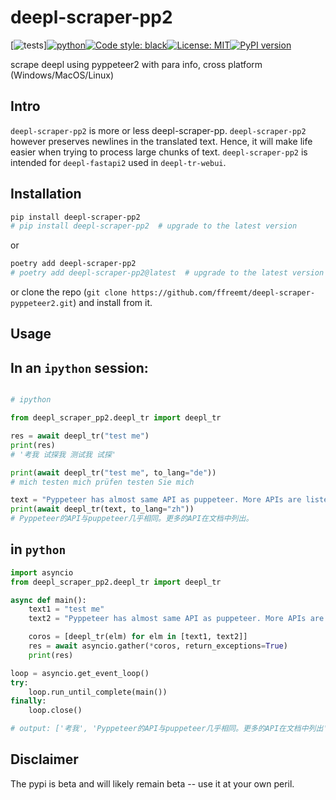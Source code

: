 # deepl-scraper-pp2
[![tests](https://github.com/ffreemt/deepl-scraper-pyppeteer2/actions/workflows/routine-tests.yml/badge.svg)][![python](https://img.shields.io/static/v1?label=python+&message=3.8.3%2B&color=blue)](https://img.shields.io/static/v1?label=python+&message=3.8.3%2B&color=blue)[![Code style: black](https://img.shields.io/badge/code%20style-black-000000.svg)](https://github.com/psf/black)[![License: MIT](https://img.shields.io/badge/License-MIT-yellow.svg)](https://opensource.org/licenses/MIT)[![PyPI version](https://badge.fury.io/py/deepl-scraper-pp.svg)](https://badge.fury.io/py/deepl-scraper-pp2)

scrape deepl using pyppeteer2 with para info, cross platform (Windows/MacOS/Linux)

## Intro
`deepl-scraper-pp2` is more or less deepl-scraper-pp. `deepl-scraper-pp2` however preserves newlines in the translated text. Hence, it will make life easier when trying to process large chunks of text. `deepl-scraper-pp2` is intended for `deepl-fastapi2` used in `deepl-tr-webui`.

## Installation

```bash
pip install deepl-scraper-pp2
# pip install deepl-scraper-pp2  # upgrade to the latest version
```
or
```bash
poetry add deepl-scraper-pp2
# poetry add deepl-scraper-pp2@latest  # upgrade to the latest version
```

or clone the repo (``git clone https://github.com/ffreemt/deepl-scraper-pyppeteer2.git``) and install from it.

## Usage

## In an `ipython` session:

```python

# ipython

from deepl_scraper_pp2.deepl_tr import deepl_tr

res = await deepl_tr("test me")
print(res)
# '考我 试探我 测试我 试探'

print(await deepl_tr("test me", to_lang="de"))
# mich testen mich prüfen testen Sie mich

text = "Pyppeteer has almost same API as puppeteer. More APIs are listed in the document"
print(await deepl_tr(text, to_lang="zh"))
# Pyppeteer的API与puppeteer几乎相同。更多的API在文档中列出。
```

## in `python`

```python
import asyncio
from deepl_scraper_pp2.deepl_tr import deepl_tr

async def main():
    text1 = "test me"
    text2 = "Pyppeteer has almost same API as puppeteer. More APIs are listed in the document"

    coros = [deepl_tr(elm) for elm in [text1, text2]]
    res = await asyncio.gather(*coros, return_exceptions=True)
    print(res)

loop = asyncio.get_event_loop()
try:
    loop.run_until_complete(main())
finally:
    loop.close()

# output: ['考我', 'Pyppeteer的API与puppeteer几乎相同。更多的API在文档中列出']

```

## Disclaimer

The pypi is beta and will likely remain beta -- use it at your own peril.

<!---

In [367]: doc0("div.lmt__textarea.lmt__textarea_dummydiv").text()
Out[367]: 'test you are me new lines 试探你是我 新行'

# doc0("div#target-dummydiv").text()
In [371]: doc0("#target-dummydiv").text()
Out[371]: '试探你是我 新行'

In [394]: doc0("#target-dummydiv").html()
Out[394]: '试探你是我\n新行\n\n'

# doc0("button.lmt__translations_as_text__text_btn").text()
In [369]: doc0(".lmt__translations_as_text__text_btn").text()
Out[369]: '试探你是我 新行'
In [369]: doc0(".lmt__translations_as_text__text_btn").html()


In [388]: re.findall(r"<button class=\"lmt__translations_as_text__text_btn[\s\S]*?>[\s\S]*?<\/button>", text0)
Out[388]: ['<button class="lmt__translations_as_text__text_btn">试探你是我\n新行</button>']

re.findall(r"<div id=\"target-dummydiv[\s\S]*?>[\s\S]*?<\/div>", text0)
['<div id="target-dummydiv" class="lmt__textarea lmt__textarea_dummydiv">试探你是我\n新行\n\n</div>']


extract format:  no need of html.escape

textarea = await page.wait_for_selector('//textarea', timeout=1 * 1000)

re.findall(r'lmt__translations_as_text__text_btn">([\s\S]+?)<\/button>', doc.html())
  re.findall(r'lmt__translations_as_text__text_btn">([\s\S]+?)<\/button>', await page.content())

===
from get_pwbrowser import get_pwbrowser

browser = await get_pwbrowser(headless=False)
context = await browser.new_context()
page = await context.new_page()

url = 'https://translate.google.cn/?sl=auto&tl=zh-CN&op=translate'
url = 'https://www.deepl.com/translator'
await page.goto(url)  # 10 s

textarea = await page.wait_for_selector('//textarea', timeout=1 * 1000)

sel_btn = "button.lmt__clear_text_button"

with CodeTimer():
    for text in [' test 1 ' * 10, ' test 2 ' * 10, ' test 3' *10]:
        # await textarea.fill('a')
        # await textarea.fill('a')

        # await page.evaluate(f'() => document.querySelectorAll("{sel_btn}")')

        _ = await is_visible(sel_btn, page)
        if _:
            clear_button = await page.wait_for_selector(f"{sel_btn}", timeout=1000)
            await clear_button.click()
        await textarea.fill(text)

        idx = 0
        flag = False
        ulimit = 1 / 0.1
        while not flag and idx < ulimit:
            idx += 1
            content = await page.content()
            doc = pq(content)

            flag = re.findall(r'lmt__translations_as_text__text_btn', doc.html())
            logger.debug(flag)
            if flag:
                break
            await asyncio.sleep(0.1)
        logger.info("loop: %s", idx)

        res = re.findall(r'lmt__translations_as_text__text_btn">([\s\S]+?)<\/button>', await page.content())
        print(res)
        # does not work for long text!

# https://stackoverflow.com/questions/47712679/how-can-i-check-that-an-element-is-visible-with-puppeteer-and-pure-javascript
selector = 'button.lmt__clear_text_button'

let elem = document.querySelector(selector);
const style = getComputedStyle(elem);
const rect1 = elem.getBoundingClientRect();
style.visibility !== 'hidden' && !!(rect1.bottom || rect1.top || rect1.height || rect1.width);

# ==
const element_is_visible = await page.evaluate(() => {
  const element = document.querySelector('button.lmt__clear_text_button');
  const style = getComputedStyle(element);
  const rect = element.getBoundingClientRect();

  return style.visibility !== 'hidden' && !!(rect.bottom || rect.top || rect.height || rect.width);
});

await textarea.fill(text)

str_ = f"""const element = document.querySelector('{sel_btn}');
  const style = getComputedStyle(element);
  const rect = element.getBoundingClientRect();
  return style.visibility !== 'hidden' && !!(rect.bottom || rect.top || rect.height || rect.width);"""
# visibility
visibility = await page.evaluate(f'() => {{{str_}}}')
print('visibility', visibility)

if visibility:
    cbtn= await page.wait_for_selector(f"{sel_btn}", timeout=1000)
    await cbtn.click(timeout=1000, no_wait_after=True)

async def is_visible(selector, page):
    _ = f"""const element = document.querySelector('{selector}'); if (element === null) return false;
  const style = getComputedStyle(element);
  const rect = element.getBoundingClientRect();
  return style.visibility !== 'hidden' && !!(rect.bottom || rect.top || rect.height || rect.width);"""
    return await page.evaluate(f'() => {{{_}}}')

async def console_run(js, page):
    _ = f'() => {js}'
    print(_)
    return await page.evaluate(_)

--->